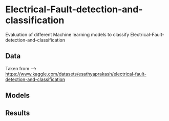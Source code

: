 # Electrical-Fault-detection-and-classification
Evaluation of different Machine learning models to classify Electrical-Fault-detection-and-classification



## Data 
Taken from --> https://www.kaggle.com/datasets/esathyaprakash/electrical-fault-detection-and-classification



## Models

## Results

